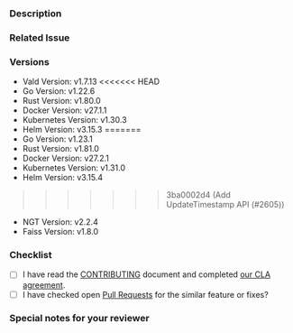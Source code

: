 <!--- Provide a general summary of your changes in the Title above -->

### Description

<!-- Describe your changes in detail -->
<!-- It would be better to describe the details especially What changed and Why you changed -->

### Related Issue

<!-- This project mainly accepts pull requests related to open issues -->
<!-- NOTE: If suggesting a new feature or change, please discuss it in an issue first -->
<!-- NOTE: If fixing a bug, there should be an issue describing it with steps to reproduce -->
<!-- Please link to the issue here: -->

### Versions

<!--- Please change the versions below along with your environment -->
- Vald Version: v1.7.13
<<<<<<< HEAD
- Go Version: v1.22.6
- Rust Version: v1.80.0
- Docker Version: v27.1.1
- Kubernetes Version: v1.30.3
- Helm Version: v3.15.3
=======
- Go Version: v1.23.1
- Rust Version: v1.81.0
- Docker Version: v27.2.1
- Kubernetes Version: v1.31.0
- Helm Version: v3.15.4
>>>>>>> 3ba0002d4 (Add UpdateTimestamp API (#2605))
- NGT Version: v2.2.4
- Faiss Version: v1.8.0

### Checklist

<!-- For completed items, change [ ] to [x]. -->
<!-- NOTE: these things are not required to open a PR and can be done afterwards / while the PR is open. -->

- [ ] I have read the [CONTRIBUTING](https://github.com/vdaas/vald/blob/main/CONTRIBUTING.md) document and completed [our CLA agreement](https://cla-assistant.io/vdaas/vald).
- [ ] I have checked open [Pull Requests](https://github.com/vdaas/vald/pulls) for the similar feature or fixes?

### Special notes for your reviewer

<!-- Please tell us anything you would like to share to reviewers related this PR -->
